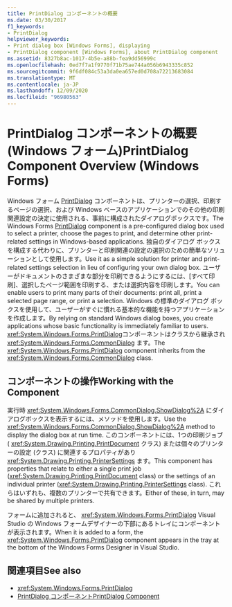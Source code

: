 ```yaml
---
title: PrintDialog コンポーネントの概要
ms.date: 03/30/2017
f1_keywords:
- PrintDialog
helpviewer_keywords:
- Print dialog box [Windows Forms], displaying
- PrintDialog component [Windows Forms], about PrintDialog component
ms.assetid: 8327b8ac-1017-4b5e-a88b-fea9dd56999c
ms.openlocfilehash: 0ed7f7a1f9770f71b75ae744a056b6943335c852
ms.sourcegitcommit: 9f6df084c53a3da0ea657ed0d708a72213683084
ms.translationtype: MT
ms.contentlocale: ja-JP
ms.lasthandoff: 12/09/2020
ms.locfileid: "96980563"
---
```

# <a name="printdialog-component-overview-windows-forms"></a><span data-ttu-id="1fc4f-102">PrintDialog コンポーネントの概要 (Windows フォーム)</span><span class="sxs-lookup"><span data-stu-id="1fc4f-102">PrintDialog Component Overview (Windows Forms)</span></span>

<span data-ttu-id="1fc4f-103">Windows フォーム [PrintDialog](printdialog-component-windows-forms.md) コンポーネントは、プリンターの選択、印刷するページの選択、および Windows ベースのアプリケーションでのその他の印刷関連設定の決定に使用される、事前に構成されたダイアログボックスです。</span><span class="sxs-lookup"><span data-stu-id="1fc4f-103">The Windows Forms [PrintDialog](printdialog-component-windows-forms.md) component is a pre-configured dialog box used to select a printer, choose the pages to print, and determine other print-related settings in Windows-based applications.</span></span> <span data-ttu-id="1fc4f-104">独自のダイアログ ボックスを構成する代わりに、プリンターと印刷関連の設定の選択のための簡単なソリューションとして使用します。</span><span class="sxs-lookup"><span data-stu-id="1fc4f-104">Use it as a simple solution for printer and print-related settings selection in lieu of configuring your own dialog box.</span></span> <span data-ttu-id="1fc4f-105">ユーザーがドキュメントのさまざまな部分を印刷できるようにするには、[すべて印刷]、選択したページ範囲を印刷する、または選択内容を印刷します。</span><span class="sxs-lookup"><span data-stu-id="1fc4f-105">You can enable users to print many parts of their documents: print all, print a selected page range, or print a selection.</span></span> <span data-ttu-id="1fc4f-106">Windows の標準のダイアログ ボックスを使用して、ユーザーがすぐに慣れる基本的な機能を持つアプリケーションを作成します。</span><span class="sxs-lookup"><span data-stu-id="1fc4f-106">By relying on standard Windows dialog boxes, you create applications whose basic functionality is immediately familiar to users.</span></span> <span data-ttu-id="1fc4f-107"><xref:System.Windows.Forms.PrintDialog>コンポーネントはクラスから継承され <xref:System.Windows.Forms.CommonDialog> ます。</span><span class="sxs-lookup"><span data-stu-id="1fc4f-107">The <xref:System.Windows.Forms.PrintDialog> component inherits from the <xref:System.Windows.Forms.CommonDialog> class.</span></span>

## <a name="working-with-the-component"></a><span data-ttu-id="1fc4f-108">コンポーネントの操作</span><span class="sxs-lookup"><span data-stu-id="1fc4f-108">Working with the Component</span></span>

<span data-ttu-id="1fc4f-109">実行時 <xref:System.Windows.Forms.CommonDialog.ShowDialog%2A> にダイアログボックスを表示するには、メソッドを使用します。</span><span class="sxs-lookup"><span data-stu-id="1fc4f-109">Use the <xref:System.Windows.Forms.CommonDialog.ShowDialog%2A> method to display the dialog box at run time.</span></span> <span data-ttu-id="1fc4f-110">このコンポーネントには、1つの印刷ジョブ ( <xref:System.Drawing.Printing.PrintDocument> クラス) または個々のプリンターの設定 (クラス) に関連するプロパティがあり <xref:System.Drawing.Printing.PrinterSettings> ます。</span><span class="sxs-lookup"><span data-stu-id="1fc4f-110">This component has properties that relate to either a single print job (<xref:System.Drawing.Printing.PrintDocument> class) or the settings of an individual printer (<xref:System.Drawing.Printing.PrinterSettings> class).</span></span> <span data-ttu-id="1fc4f-111">これらはいずれも、複数のプリンターで共有できます。</span><span class="sxs-lookup"><span data-stu-id="1fc4f-111">Either of these, in turn, may be shared by multiple printers.</span></span>

<span data-ttu-id="1fc4f-112">フォームに追加されると、 <xref:System.Windows.Forms.PrintDialog> Visual Studio の Windows フォームデザイナーの下部にあるトレイにコンポーネントが表示されます。</span><span class="sxs-lookup"><span data-stu-id="1fc4f-112">When it is added to a form, the <xref:System.Windows.Forms.PrintDialog> component appears in the tray at the bottom of the Windows Forms Designer in Visual Studio.</span></span>

## <a name="see-also"></a><span data-ttu-id="1fc4f-113">関連項目</span><span class="sxs-lookup"><span data-stu-id="1fc4f-113">See also</span></span>

- <xref:System.Windows.Forms.PrintDialog>
- [<span data-ttu-id="1fc4f-114">PrintDialog コンポーネント</span><span class="sxs-lookup"><span data-stu-id="1fc4f-114">PrintDialog Component</span></span>](printdialog-component-windows-forms.md)
